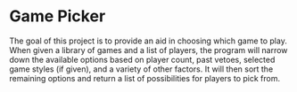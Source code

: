 # Game Picker

The goal of this project is to provide an aid in choosing which game to play.  
When given a library of games and a list of players, the program will narrow down the available options based on player count, past
vetoes, selected game styles (if given), and a variety of other factors. It will then sort the remaining options and return a list of
possibilities for players to pick from.

